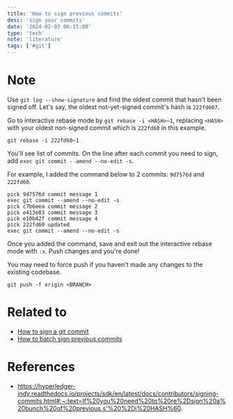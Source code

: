 ```yaml
---
title: 'How to sign previous commits'
desc: 'sign your commits'
date: '2024-02-03 06:15:00'
type: 'tech'
note: 'literature'
tags: ['#git']
---
```


# Note

Use `git log --show-signature` and find the oldest commit that hasn't been signed off. Let's say, the oldest not-yet-signed commit's hash is `222fd607`.

Go to interactive rebase mode by `git rebase -i <HASH>~1`, replacing `<HASH>` with your oldest non-signed commit which is `222fd60` in this example.

```shell
git rebase -i 222fd60~1
```

You'll see list of commits. On the line after each commit you need to sign, add `exec git commit --amend --no-edit -s`.

For example, I added the command below to 2 commits: `9d7576d` and `222fd60`.

```text
pick 9d7576d commit message 1
exec git commit --amend --no-edit -s
pick c7b6eea commit message 2
pick e413e83 commit message 3
pick e10b42f commit message 4
pick 222fd60 updated
exec git commit --amend --no-edit -s
```

Once you added the command, save and exit out the interactive rebase mode with `:x`. Push changes and you're done!

You may need to force push if you haven't made any changes to the existing codebase.

```shell
git push -f origin <BRANCH>
```

# Related to

- [How to sign a git commit](./2402021830)
- [How to batch sign previous commits](./2402030841)

# References

- https://hyperledger-indy.readthedocs.io/projects/sdk/en/latest/docs/contributors/signing-commits.html#:~:text=If%20you%20need%20to%20re%2Dsign%20a%20bunch%20of%20previous,s'%20%2Di%20HASH%60.
